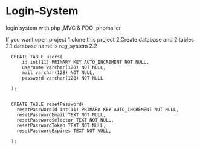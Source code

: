 # Login-System
login system with php ,MVC &amp; PDO ,phpmailer

If you want open project
1.clone this project
2.Create database and 2 tables
 2.1 database name is reg_system
 2.2
 
 
 
 
 
 
 
      CREATE TABLE users(
          id int(11) PRIMARY KEY AUTO_INCREMENT NOT NULL,
          username varchar(128) NOT NULL,
          mail varchar(128) NOT NULL,
          password varchar(128) NOT NULL
      
      );
      
      
      CREATE TABLE resetPassword(
        resetPasswordId int(11) PRIMARY KEY AUTO_INCREMENT NOT NULL,
        resetPasswordEmail TEXT NOT NULL,
        resetPasswordSelector TEXT NOT NULL,
        resetPasswordToken TEXT NOT NULL,
        resetPasswordExpires TEXT NOT NULL,
      
      );
      
      
      
      
